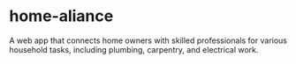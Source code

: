 # home-aliance
A web app that connects home owners with skilled professionals for various household tasks, including plumbing, carpentry, and electrical work. 
